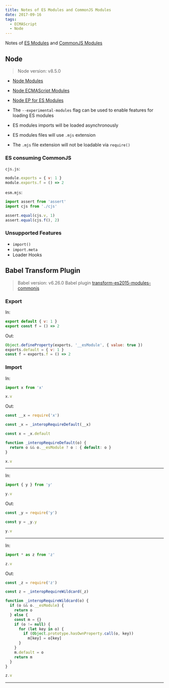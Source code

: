 ```yaml
---
title: Notes of ES Modules and CommonJS Modules
date: 2017-09-16
tags:
  - ECMAScript
  - Node
---
```


Notes of [ES Modules](http://exploringjs.com/es6/ch_modules.html) and [CommonJS Modules](http://wiki.commonjs.org/wiki/Modules/1.1)

<!-- more -->

## Node

> Node version: v8.5.0

- [Node Modules](https://nodejs.org/api/modules.html)
- [Node ECMAScript Modules](https://nodejs.org/api/esm.html)
- [Node EP for ES Modules](https://github.com/nodejs/node-eps/blob/master/002-es-modules.md)

- The `--experimental-modules` flag can be used to enable features for loading ES modules
- ES modules imports will be loaded asynchronously
- ES modules files will use `.mjs` extension
- The `.mjs` file extension will not be loadable via `require()`

### ES consuming CommonJS

`cjs.js`:

```js
module.exports = { v: 1 }
module.exports.f = () => 2
```

`esm.mjs`:

```js
import assert from 'assert'
import cjs from './cjs'

assert.equal(cjs.v, 1)
assert.equal(cjs.f(), 2)
```

<!--
### CommonJS consuming ES
-->

### Unsupported Features

- `import()`
- `import.meta`
- Loader Hooks

## Babel Transform Plugin

> Babel version: v6.26.0
> Babel plugin [transform-es2015-modules-commonjs](http://babeljs.io/docs/plugins/transform-es2015-modules-commonjs)

### Export

In:

```js
export default { v: 1 }
export const f = () => 2
```

Out:

```js
Object.defineProperty(exports, '__esModule', { value: true })
exports.default = { v: 1 }
const f = exports.f = () => 2
```

### Import

In:

```js
import x from 'x'

x.v
```

Out:

```js
const __x = require('x')

const _x = _interopRequireDefault(__x)

const x = _x.default

function _interopRequireDefault(o) {
  return o && o.__esModule ? o : { default: o }
}

x.v
```

---

In:

```js
import { y } from 'y'

y.v
```

Out:

```js
const _y = require('y')

const y = _y.y

y.v
```

---

In:

```js
import * as z from 'z'

z.v
```

Out:

```js
const _z = require('z')

const z = _interopRequireWildcard(_z)

function _interopRequireWildcard(o) {
  if (o && o.__esModule) {
    return o
  } else {
    const m = {}
    if (o != null) {
      for (let key in o) {
        if (Object.prototype.hasOwnProperty.call(o, key))
          m[key] = o[key]
      }
    }
    m.default = o
    return m
  }
}

z.v
```

<!--
## Typescript
-->

---
